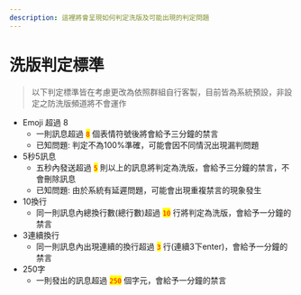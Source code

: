 ```yaml
---
description: 這裡將會呈現如何判定洗版及可能出現的判定問題
---
```


# 洗版判定標準

> 以下判定標準皆在考慮更改為依照群組自行客製，目前皆為系統預設，非設定之防洗版頻道將不會運作

* Emoji 超過 8
  * 一則訊息超過 <mark style="color:red;">`8`</mark> 個表情符號後將會給予三分鐘的禁言
  * 已知問題: 判定不為100%準確，可能會因不同情況出現漏判問題
* 5秒5訊息&#x20;
  * 五秒內發送超過 <mark style="color:red;">`5`</mark> 則以上的訊息將判定為洗版，會給予三分鐘的禁言，不會刪除訊息
  * 已知問題: 由於系統有延遲問題，可能會出現重複禁言的現象發生
* 10換行
  * 同一則訊息內總換行數(總行數)超過 <mark style="color:red;">`10`</mark> 行將判定為洗版，會給予一分鐘的禁言
* 3連續換行
  * 同一則訊息內出現連續的換行超過 <mark style="color:red;">`3`</mark> 行(連續3下enter)，會給予一分鐘的禁言
* 250字
  * 一則發出的訊息超過 <mark style="color:red;">`250`</mark> 個字元，會給予一分鐘的禁言
